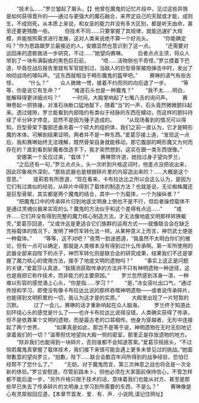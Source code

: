 　　“技术么……”罗兰皱起了眉头。【】他曾在魔鬼的记忆片段中，见过这些异族是如何获得晋升的——通过与更强大的魔石融合，来界定自己的天赋或才能，成则生，不成则死。从本质上来说，和女巫的能力并没有多大区别，都是听天由命，甚至还要更残酷一些。
　　但技术不同……只要掌握了其规律，就能迅速扩大规模，并能按照需求进行发展，这对人类来说绝不算一个好兆头。
　　“你能确定吗？”作为思路跟罗兰最接近的人，安娜显然也意识到了这一点。
　　“还需要对运回来的遗骸做进一步研究，不过……”她望向赛琳。
　　后者点点主须，将众人带到了一块布满裂痕的黑色巨石前，
　　“唔……活物倒也不奇怪，”罗兰摸着下巴道，毕竟在战后报告里就有军官提到过，当敌人的巨型骨架被炮弹击中时，发出了响彻战场的嚎叫声。“这东西就相当于畸形魔鬼的盔甲吧。”
　　赛琳的语气有些古怪，
　　“什么？”
　　众人微微一愣，接着不约而同的向后退了一步。
　　“等等，你是说它有生命？”
　　“难道石头也是一种魔鬼？”
　　“我不太……明白，能解释得更详细点吗？”
　　一时间，大殿里响起了七嘴八舌的询问声。
　　赛琳卷起一把铁锤，对准石块断口猛地敲下，随着“当”的一声，石头竟然微微颤抖起来。透过缝隙，罗兰能看到内部隐约有类似于经脉的东西在蠕动，而这样的颤抖持续了半分钟才停息，显然不是因为锤子造成的。
　　“从现场看到的情况可以得知，巨型骨架下腹部还垂吊着一个硕大的组织体，我们之前一直认为，它才是畸形魔的本体。可解剖结果证明，两者并不是一种东西。”爱葛莎接上道，“发现这一点后，我和赛琳始终无法理解，既然骨架自身就能移动，那它腹部的畸形魔又为何而存在的？直到看到斩魔者改造手下，我才突然想到，这实在跟一类东西很像。”
　　安娜第一个反应过来，“载体？”
　　赛琳赞许道，她扭过身子望向罗兰，
　　“之后还有一句，”罗兰点点头，头一次听到升格这词时，他差点没把说出来，因此印象格外深刻，“那些武器也是根据碎片里的内容造出来的？……大概是这个意思。”
　　提莉若有所思道，“现在看来，卡布拉达比之所以会这么认为，是因为它们有过类似的经验，从碎片中得到了载体的制造方法？也就是说，无论蜘蛛魔还是巨型骨架，其实都是两个魔鬼的结合，其中一个为载体，一个为操纵者？”
　　“把魔鬼口中的传承碎片归到地底文明身上倒也不是不行，但后者操控载体不是通过灵魂仪器来实现的么？魔鬼的方法似乎和这个差得有点远……”
　　“或许……它们并没有得到完整的魔力核心制造方法，才无法像地底文明那样转换躯壳，”爱葛莎回道，“又或许这是更适合它们族群的运用方式——就像联合会在缺乏充裕载体的情况下，发明了神罚军转化法一样。从某种意义上而言，神罚武士便是一种载体。”
　　“等等，这不对吧？”夜莺一脸迷惑道，“我虽然不太明白你们的推论，但有一点可以确定，那就是人类根本没有得到过什么传承啊。第一军所使用的武器全部来自陛下的点子，神罚军转化则是联合会的研究成果，结果我们不还是掌握了魔力核心的使用方法，接手了地底文明的遗物吗？”
　　“事实上这正是问题的关键，”爱葛莎认真道，“我猜测获取传承的方法并不只有神明遗物一种途径，这也是我把它称作技术，而非能力的主要原因。”
　　罗兰忽然感到浑身一凛，一种难以形容的感觉涌上心头，“你是指……学习？”
　　“是，”冰女巫吐出口气，“通过传授和学习，即使没有像卡布拉达比说的那样吞噬神明遗物——或者说传承碎片，也能得到文明积累的一切，我认为这才是的实质。”
　　大殿里出现了一片短暂的沉默。
　　过了一会儿，赛琳的话才重新响起在众人脑海，
　　罗兰终于知道此刻环绕心头的感觉是什么了——也许卡布拉达比说得没错，人类确实获得了传承，但不是依靠某个文明的遗物，而是最古老的口耳相传。他身为穿越者，无形中连接起了两个世界。
　　“如果真是如此，那岂不是等于说，神明遗物在无时无刻地记录着我们的一切？”温蒂担忧地望向大殿一侧的密室，那里正是存放遗物的地方。
　　“除非我们也能得到一块碎片，否则谁都不会知道答案。”爱葛莎摇摇头，“不过倘若魔鬼真掌握了载体技术，我们接下来很可能会遇上更多未曾见过的挑战。”她面带歉意的望向罗兰，“抱歉，陛下……联合会数百年间所得到的战争经验，恐怕已经帮不了您什么了。”
　　“无妨，对于魔鬼而言，第三次神意之战也将会是一次全新的体验。”罗兰安慰道，尽管前路未卜，但他必须在大家面前保持信心，不管怎样都不能后退一步，“另外升格只限于技术的话，意味着我们也能从对方、甚至是那些早已失去了传承碎片的文明身上学习到所需要的东西，不是么？”
　　赛琳像是心有灵犀般回应道，【本章节首发．爱．有．声．小说网,请记住网址】